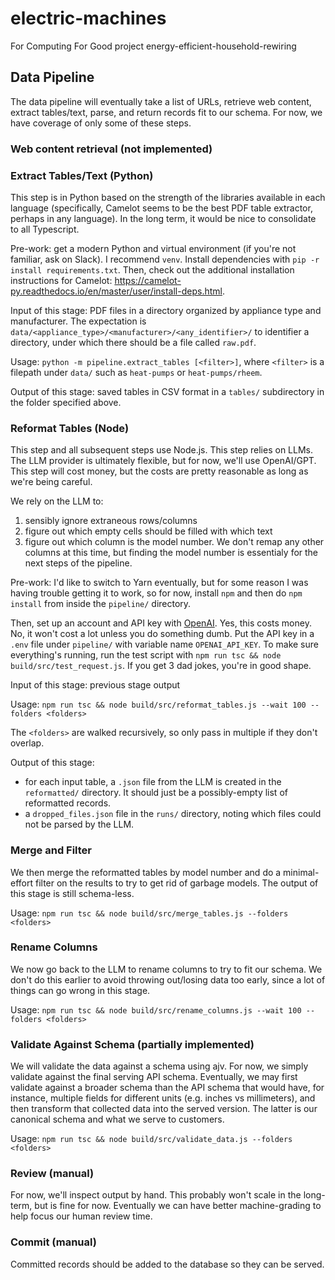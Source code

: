 # electric-machines

For Computing For Good project energy-efficient-household-rewiring

## Data Pipeline

The data pipeline will eventually take a list of URLs, retrieve web content, extract tables/text, parse, and return records fit to our schema. For now, we have coverage of only some of these steps.

### Web content retrieval (not implemented)

### Extract Tables/Text (Python)

This step is in Python based on the strength of the libraries available in each language (specifically, Camelot seems to be the best PDF table extractor, perhaps in any language). In the long term, it would be nice to consolidate to all Typescript.

Pre-work: get a modern Python and virtual environment (if you're not familiar, ask on Slack). I recommend `venv`. Install dependencies with `pip -r install requirements.txt`.
Then, check out the additional installation instructions for Camelot: https://camelot-py.readthedocs.io/en/master/user/install-deps.html.

Input of this stage: PDF files in a directory organized by appliance type and manufacturer. The expectation is `data/<appliance_type>/<manufacturer>/<any_identifier>/` to identifier a directory, under which there should be a file called `raw.pdf`.

Usage: `python -m pipeline.extract_tables [<filter>]`, where `<filter>` is a filepath under `data/` such as `heat-pumps` or `heat-pumps/rheem`.

Output of this stage: saved tables in CSV format in a `tables/` subdirectory in the folder specified above.

### Reformat Tables (Node)

This step and all subsequent steps use Node.js. This step relies on LLMs. The LLM provider is ultimately flexible, but for now, we'll use OpenAI/GPT. This step will cost money, but the costs are pretty reasonable as long as we're being careful.

We rely on the LLM to:

1. sensibly ignore extraneous rows/columns
2. figure out which empty cells should be filled with which text
3. figure out which column is the model number. We don't remap any other columns at this time, but finding the model number is essentialy for the next steps of the pipeline.

Pre-work: I'd like to switch to Yarn eventually, but for some reason I was having trouble getting it to work, so for now, install `npm` and then do `npm install` from inside the `pipeline/` directory.

Then, set up an account and API key with [OpenAI](https://openai.com/product). Yes, this costs money. No, it won't cost a lot unless you do something dumb. Put the API key in a `.env` file under `pipeline/` with variable name `OPENAI_API_KEY`. To make sure everything's running, run the test script with `npm run tsc && node build/src/test_request.js`. If you get 3 dad jokes, you're in good shape.

Input of this stage: previous stage output

Usage: `npm run tsc && node build/src/reformat_tables.js --wait 100 --folders <folders>`

The `<folders>` are walked recursively, so only pass in multiple if they don't overlap.

Output of this stage:

- for each input table, a `.json` file from the LLM is created in the `reformatted/` directory. It should just be a possibly-empty list of reformatted records.
- a `dropped_files.json` file in the `runs/` directory, noting which files could not be parsed by the LLM.

### Merge and Filter

We then merge the reformatted tables by model number and do a minimal-effort filter on the results to try to get rid of garbage models. The output of this stage is still schema-less.

Usage: `npm run tsc && node build/src/merge_tables.js --folders <folders>`

### Rename Columns

We now go back to the LLM to rename columns to try to fit our schema. We don't do this earlier to avoid throwing out/losing data too early, since a lot of things can go wrong in this stage.

Usage: `npm run tsc && node build/src/rename_columns.js --wait 100 --folders <folders>`

### Validate Against Schema (partially implemented)

We will validate the data against a schema using ajv. For now, we simply validate against the final serving API schema. Eventually, we may first validate against a broader schema than the API schema that would have, for instance, multiple fields for different units (e.g. inches vs millimeters), and then transform that collected data into the served version. The latter is our canonical schema and what we serve to customers.

Usage: `npm run tsc && node build/src/validate_data.js --folders <folders>`

### Review (manual)

For now, we'll inspect output by hand. This probably won't scale in the long-term, but is fine for now. Eventually we can have better machine-grading to help focus our human review time.

### Commit (manual)

Committed records should be added to the database so they can be served.
